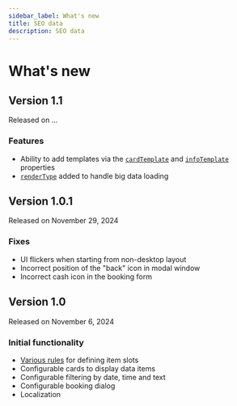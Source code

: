```yaml
---
sidebar_label: What's new
title: SEO data
description: SEO data
---
```


# What's new

## Version 1.1 

Released on ...

### Features

- Ability to add templates via the [`cardTemplate`](/api/config/booking-cardtemplate) and [`infoTemplate`](/api/config/booking-infotemplate) properties
- [`renderType`](/api/config/booking-rendertype) added to handle big data loading

## Version 1.0.1 

Released on November 29, 2024

### Fixes

- UI flickers when starting from non-desktop layout
- Incorrect position of the "back" icon in modal window
- Incorrect cash icon in the booking form

## Version 1.0

Released on November 6, 2024

### Initial functionality

- [Various rules](/guides/configuration#defining-slot-rules) for defining item slots
- Configurable cards to display data items
- Configurable filtering by date, time and text
- Configurable booking dialog
- Localization



